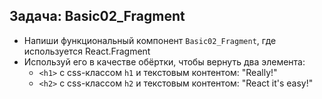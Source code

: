 ## Задача: Basic02_Fragment
- Напиши функциональный компонент `Basic02_Fragment`, где используется React.Fragment
- Используй его в качестве обёртки, чтобы вернуть два элемента: 
  - `<h1>` с css-классом `h1` и текстовым контентом: "Really!" 
  - `<h2>` с css-классом `h2` и текстовым контентом: "React it's easy!" 
